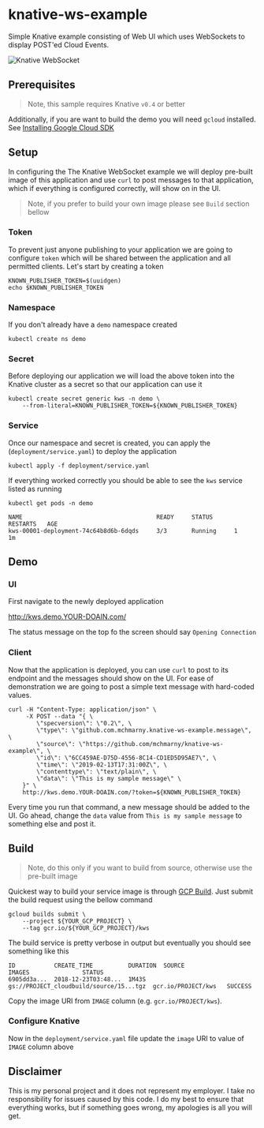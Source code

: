 # knative-ws-example

Simple Knative example consisting of Web UI which uses WebSockets to display POST'ed Cloud Events.

![Knative WebSocket](/../master/static/img/after.png?raw=true "Knative WebSocket")

## Prerequisites

> Note, this sample requires Knative `v0.4` or better

Additionally, if you are want to build the demo you will need `gcloud` installed. See [Installing Google Cloud SDK](https://cloud.google.com/sdk/install)

## Setup

In configuring the The Knative WebSocket example we will deploy pre-built image of this application and use `curl` to post messages to that application, which if everything is configured correctly, will show on in the UI.

> Note, if you prefer to build your own image please see `Build` section bellow

### Token

To prevent just anyone publishing to your application we are going to configure `token` which will be shared between the application and all permitted clients. Let's start by creating a token

```shell
KNOWN_PUBLISHER_TOKEN=$(uuidgen)
echo $KNOWN_PUBLISHER_TOKEN
```

### Namespace

If you don't already have a `demo` namespace created

```shell
kubectl create ns demo
```

### Secret

Before deploying our application we will load the above token into the Knative cluster as a secret so that our application can use it


```shell
kubectl create secret generic kws -n demo \
	--from-literal=KNOWN_PUBLISHER_TOKEN=${KNOWN_PUBLISHER_TOKEN}
```

### Service

Once our namespace and secret is created, you can apply the  (`deployment/service.yaml`) to deploy the application

```shell
kubectl apply -f deployment/service.yaml
```

If everything worked correctly you should be able to see the `kws` service listed as running

```shell
kubectl get pods -n demo
```

```shell
NAME                                      READY     STATUS      RESTARTS   AGE
kws-00001-deployment-74c64b8d6b-6dqds     3/3       Running     1          1m
```

## Demo

### UI

First navigate to the newly deployed application

http://kws.demo.YOUR-DOAIN.com/

The status message on the top fo the screen should say `Opening Connection`

### Client

Now that the application is deployed, you can use `curl` to post to its endpoint and the messages should show on the UI. For ease of demonstration we are going to post a simple text message with hard-coded values.

```shell
curl -H "Content-Type: application/json" \
     -X POST --data "{ \
        \"specversion\": \"0.2\", \
        \"type\": \"github.com.mchmarny.knative-ws-example.message\", \
        \"source\": \"https://github.com/mchmarny/knative-ws-example\", \
        \"id\": \"6CC459AE-D75D-4556-8C14-CD1ED5D95AE7\", \
        \"time\": \"2019-02-13T17:31:00Z\", \
        \"contenttype\": \"text/plain\", \
        \"data\": \"This is my sample message\" \
    }" \
    http://kws.demo.YOUR-DOAIN.com/?token=${KNOWN_PUBLISHER_TOKEN}
```

Every time you run that command, a new message should be added to the UI. Go ahead, change the `data` value from `This is my sample message` to something else and post it.

## Build

> Note, do this only if you want to build from source, otherwise use the pre-built image

Quickest way to build your service image is through [GCP Build](https://cloud.google.com/cloud-build/). Just submit the build request using the bellow command

```shell
gcloud builds submit \
    --project ${YOUR_GCP_PROJECT} \
	--tag gcr.io/${YOUR_GCP_PROJECT}/kws
```

The build service is pretty verbose in output but eventually you should see something like this

```shell
ID           CREATE_TIME          DURATION  SOURCE                                   IMAGES               STATUS
6905dd3a...  2018-12-23T03:48...  1M43S     gs://PROJECT_cloudbuild/source/15...tgz  gcr.io/PROJECT/kws   SUCCESS
```

Copy the image URI from `IMAGE` column (e.g. `gcr.io/PROJECT/kws`).

### Configure Knative

Now in the `deployment/service.yaml` file update the `image` URI to value of `IMAGE` column above

## Disclaimer

This is my personal project and it does not represent my employer. I take no responsibility for issues caused by this code. I do my best to ensure that everything works, but if something goes wrong, my apologies is all you will get.

